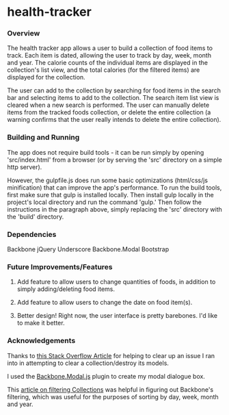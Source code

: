 # health-tracker


### Overview

The health tracker app allows a user to build a collection of food items to track. Each item is dated, allowing the user to track by day, week, month and year. The calorie counts of the individual items are displayed in the collection's list view, and the total calories (for the filtered items) are displayed for the collection.

The user can add to the collection by searching for food items in the search bar and selecting items to add to the collection. The search item list view is cleared when a new search is performed. The user can manually delete items from the tracked foods collection, or delete the entire collection (a warning confirms that the user really intends to delete the entire collection).

### Building and Running

The app does not require build tools - it can be run simply by opening 'src/index.html' from a browser (or by serving the 'src' directory on a simple http server). 

However, the gulpfile.js does run some basic optimizations (html/css/js minification) that can improve the app's performance. To run the build tools, first make sure that gulp is installed locally. Then install gulp locally in the project's local directory and run the command 'gulp.' Then follow the instructions in the paragraph above, simply replacing the 'src' directory with the 'build' directory.

### Dependencies

Backbone
jQuery
Underscore
Backbone.Modal
Bootstrap


### Future Improvements/Features

1. Add feature to allow users to change quantities of foods, in addition to simply adding/deleting food items.

2. Add feature to allow users to change the date on food item(s).

3. Better design! Right now, the user interface is pretty barebones. I'd like to make it better.

### Acknowledgements

Thanks to [this Stack Overflow Article](http://stackoverflow.com/questions/10858935/cleanest-way-to-destroy-every-model-in-a-collection-in-backbone) for helping to clear up an issue I ran into in attempting to clear a collection/destroy its models.

I used the [Backbone.Modal.js](http://awkward.github.io/backbone.modal/) plugin to create my modal dialogue box.

This [article on filtering Collections](http://stackoverflow.com/questions/11762105/filter-backbone-collection-by-attribute-value) was helpful in figuring out Backbone's filtering, which was useful for the purposes of sorting by day, week, month and year.

